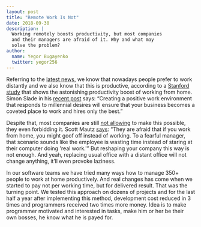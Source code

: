 ```yaml
---
layout: post
title: "Remote Work Is Not"
date: 2018-09-30
description: |
  Working remotely boosts productivity, but most companies
  and their managers are afraid of it. Why and what may
  solve the problem?
author:
  name: Yegor Bugayenko
  twitter: yegor256
---
```


Referring to the [latest news](https://www.inc.com/bill-murphy-jr/people-who-work-from-home-are-happier-more-efficient-according-to-this-fascinating-study-theres-only-1-catch.html),
we know that nowadays people prefer to work
distantly and we also know that this is productive, according to a
[Stanford study](https://people.stanford.edu/nbloom/sites/default/files/wfh.pdf)
that shows the astonishing productivity boost of working from home.
Simon Slade in his [recent post](https://startupnation.com/manage-your-business/millennials-want-work-remotely/)
says: “Creating a positive work environment that
responds to millennial desires will ensure that your business becomes a coveted
place to work and hires only the best.”

<!--more-->

Despite that, most companies are still [not allowing](https://www.forbes.com/sites/lizryan/2017/11/28/the-real-reason-they-wont-let-you-work-from-home/#5f0b4daa7e07) to make this possible,
they even forbidding it. Scott Mautz [says](https://www.inc.com/scott-mautz/a-2-year-stanford-study-shows-astonishing-productivity-boost-of-working-from-home.html):
“They are afraid that if you work from home, you might goof off instead of working. To a fearful
manager, that scenario sounds like the employee is wasting time instead
of staring at their computer doing 'real work.'” But reshaping your company
this way is not enough. And yeah, replacing usual office with a distant
office will not change anything, itʼll even provoke laziness.

In our software teams we have tried many ways how to manage 350+ people to work
at home productively. And real changes has come when we started to pay not per working time,
but for delivered result. That was the turning point. We tested this approach
on dozens of projects and for the last half a year after implementing this method,
development cost reduced in 3 times and programmers received two times more money.
Idea is to make programmer motivated and interested in tasks,
make him or her be their own bosses, he know what he is payed for.
